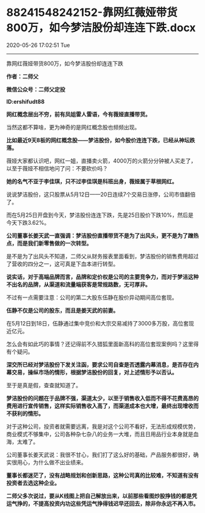 # 88241548242152-靠网红薇娅带货800万，如今梦洁股份却连连下跌.docx

2020-05-26 17:02:51 Tue

----

靠网红薇娅带货800万，如今梦洁股份却连连下跌

__作者：二师父__

__微信公众号：二师父定投__

__ID:ershifudt88__

__网红概念层出不穷，前有凤姐雷人雷语，今有薇娅直播带货。__

当然这都不算啥，更为神奇的是网红概念股也频频出现。

__比如最近9天8板的网红概念股——梦洁股份，如今股价连连下跌，已经从神坛跌落。__

薇娅大家都认识吧，网红一姐，直播卖火箭，4000万的火箭分分钟被人买走了，以至于薇娅不相信地问了问：不要砍价吗？

__她的名气不亚于李佳琪，只不过李佳琪是科班出身，薇娅属于草根网红。__

说说梦洁股份，这只股票从5月12日——20日连续7个交易日涨停，公司市值翻倍了。

而在5月25日开盘到今天，梦洁股份连连下跌，先是25日股价下跌10%，然后是今天下跌3\.62%。

__公司董事长姜天武一直强调：梦洁股份直播带货不是为了出风头，更不是为了蹭热点，而是我们新零售做的一次转型。__

是不是为了出风头不知道，二师父从财务报表里面看到，梦洁股份的销售费用超过了营收的四分之一，这可真是下血本进行转型。

__说实话，对于高端品牌而言，品牌和定价权是公司的主要竞争力，而对于梦洁这种不出名的品牌，从渠道和流量端获客是常规路数，无可厚非。__

不过有一点需要注意：公司的第二大股东伍静在股价异动期间高位套现。

__伍静不仅是公司的股东，而且是姜天武的前妻。__

在5月12日到18日，伍静通过集中竞价和大宗交易减持了3000多万股，高位套现近亿元。

怎么会有如此巧的事情？还记得前不久猎狐里面新高科的高位套现案例吗？这里得有个疑问。

__深交所已经对梦洁股份下发关注函，要求公司自查是否透露内幕消息，是否存在内幕交易，操纵市场的情形，根据梦洁股份的回复，对上述情形予以否认。__

至于是真是假，查查就知道了。

__梦洁股份的问题在于品牌不强，渠道太少，以至于销售收入低而不得不花费高昂的费用进行宣传销售，这样实际销售收入高了，而渠道成本也大增，最终出现增收而不获利的情形。__

对于这种公司，投资者就需要远离，我是对这个公司不看好，无法形成规模优势，商业模式不够集中，公司各种杂七杂八的业务一大堆，而且日用品行业本身就是血海，太难了。

公司董事长姜天武说：我很不甘心，我们打了这么好的基础，产品服务都很好，确实很用心，为什么做不出业绩来。

__董事长都迷茫了，没有战略规划和创新思路，这种公司真的比较难，不知道有没有投资者去选这种企业。__

__二师父多次说过，要从K线图上把自己解放出来，以前那些看图炒股挣钱的都是凭运气挣的，不提高投资内功这些凭运气挣得钱迟早还回去，除非你永远不再入市。__

